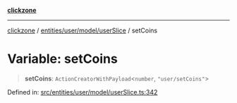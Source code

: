 [**clickzone**](../../../../../README.md)

***

[clickzone](../../../../../README.md) / [entities/user/model/userSlice](../README.md) / setCoins

# Variable: setCoins

> **setCoins**: `ActionCreatorWithPayload`\<`number`, `"user/setCoins"`\>

Defined in: [src/entities/user/model/userSlice.ts:342](https://github.com/MaximBri/ClickZone/blob/20f3f0d061a7c50a96ed5bba64acbc325a456072/client/src/entities/user/model/userSlice.ts#L342)
